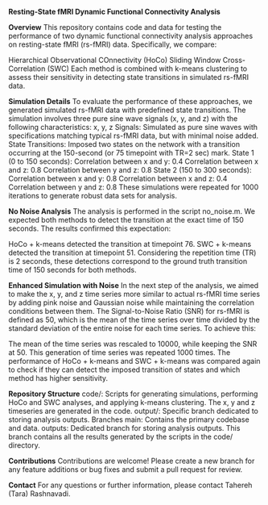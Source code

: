 **Resting-State fMRI Dynamic Functional Connectivity Analysis**

**Overview**
This repository contains code and data for testing the performance of two dynamic functional connectivity analysis approaches on resting-state fMRI (rs-fMRI) data. Specifically, we compare:

Hierarchical Observational COnnectivity (HoCo)
Sliding Window Cross-Correlation (SWC)
Each method is combined with k-means clustering to assess their sensitivity in detecting state transitions in simulated rs-fMRI data.

**Simulation Details**
To evaluate the performance of these approaches, we generated simulated rs-fMRI data with predefined state transitions. 
The simulation involves three pure sine wave signals (x, y, and z) with the following characteristics:
x, y, z Signals: Simulated as pure sine waves with specifications matching typical rs-fMRI data, but with minimal noise added.
State Transitions: Imposed two states on the network with a transition occurring at the 150-second (or 75 timepoint with TR=2 sec) mark.
State 1 (0 to 150 seconds):
Correlation between x and y: 0.4
Correlation between x and z: 0.8
Correlation between y and z: 0.8
State 2 (150 to 300 seconds):
Correlation between x and y: 0.8
Correlation between x and z: 0.4
Correlation between y and z: 0.8
These simulations were repeated for 1000 iterations to generate robust data sets for analysis.

**No Noise Analysis**
The analysis is performed in the script no_noise.m. We expected both methods to detect the transition at the exact time of 150 seconds. The results confirmed this expectation:

HoCo + k-means detected the transition at timepoint 76.
SWC + k-means detected the transition at timepoint 51.
Considering the repetition time (TR) is 2 seconds, these detections correspond to the ground truth transition time of 150 seconds for both methods.

**Enhanced Simulation with Noise**
In the next step of the analysis, we aimed to make the x, y, and z time series more similar to actual rs-fMRI time series by adding pink noise and Gaussian noise while maintaining 
the correlation conditions between them. The Signal-to-Noise Ratio (SNR) for rs-fMRI is defined as 50, which is the mean of the time series over time divided by the 
standard deviation of the entire noise for each time series. To achieve this:

The mean of the time series was rescaled to 10000, while keeping the SNR at 50.
This generation of time series was repeated 1000 times.
The performance of HoCo + k-means and SWC + k-means was compared again to check if they can detect the imposed transition of states and which method has higher sensitivity.


**Repository Structure**
code/: Scripts for generating simulations, performing HoCo and SWC analyses, and applying k-means clustering. The x, y and z timeseries are generated in the code.
output/: Specific branch dedicated to storing analysis outputs.
Branches
main: Contains the primary codebase and data.
outputs: Dedicated branch for storing analysis outputs. This branch contains all the results generated by the scripts in the code/ directory.

**Contributions**
Contributions are welcome! Please create a new branch for any feature additions or bug fixes and submit a pull request for review.

**Contact**
For any questions or further information, please contact Tahereh (Tara) Rashnavadi.

